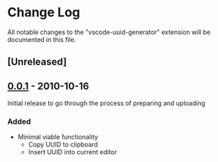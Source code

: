 # Change Log

All notable changes to the "vscode-uuid-generator" extension will be documented in this file.

## [Unreleased]

## [0.0.1] - 2010-10-16
Initial release to go through the process of preparing and uploading
### Added
- Minimal viable functionality
    - Copy UUID to clipboard
    - Insert UUID into current editor

[0.0.1]: https://github.com/Motivesoft/vscode-uuid-generator/releases/tag/v0.0.1
